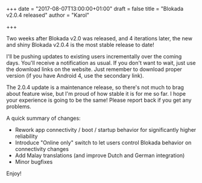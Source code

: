+++
date = "2017-08-07T13:00:00+01:00"
draft = false
title = "Blokada v2.0.4 released"
author = "Karol"

+++

Two weeks after Blokada v2.0 was released, and 4 iterations later, the new and shiny Blokada v2.0.4 is the most stable release to date!

I'll be pushing updates to existing users incrementally over the coming days. You'll receive a notification as usual. If you don't want to wait, just use the download links on the website. Just remember to download proper version (if you have Android 4, use the secondary link).

The 2.0.4 update is a maintenance release, so there's not much to brag about feature wise, but I'm proud of how stable it is for me so far. I hope your experience is going to be the same! Please report back if you get any problems.

A quick summary of changes:

- Rework app connectivity / boot / startup behavior for significantly higher reliability
- Introduce "Online only" switch to let users control Blokada behavior on connectivity changes
- Add Malay translations (and improve Dutch and German integration)
- Minor bugfixes

Enjoy!
